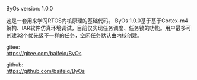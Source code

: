 ByOs version: 1.0.0

这是一套用来学习RTOS内核原理的基础代码。
ByOs 1.0.0基于基于Cortex-m4架构、IAR软件仿真环境调试，目前仅实现任务调度、任务锁的功能。用户最多可创建32个优先级不一样的任务，空闲任务默认由内核创建。  

gitee:  
https://gitee.com/baifeiq/ByOs

github:         
https://github.com/baifeiq/ByOs